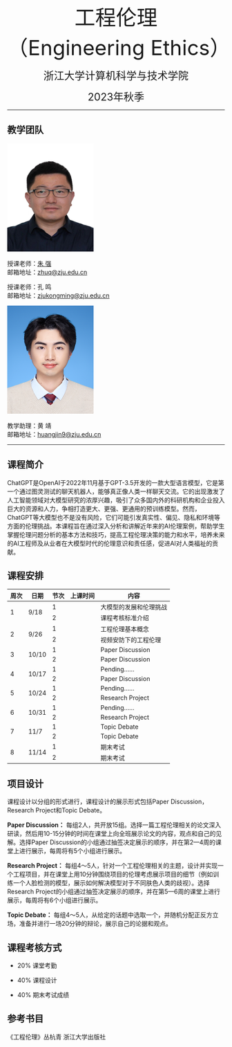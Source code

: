 <p align="center"><font size="10">工程伦理（Engineering Ethics）</font></p>
<p align="center"><font size="5">浙江大学计算机科学与技术学院</font></p>
<p align="center"><font size="5">2023年秋季</font></p>

---

## 教学团队

<!-- [朱  强](https://person.zju.edu.cn/zhuq?ivk_sa=1025922p) <zhuq@zju.edu.cn>
孔  鸣 <zjukongming@zju.edu.cn> 
黄  靖 <huangjin9@zju.edu.cn>  西溪校区教学楼主楼333 
<img src="dd.jpg" alt="这是一张图片" width="200" height="200"> -->
<img src="resource/zhuq.jpg" width="200" height="250">

授课老师：[朱  强](https://person.zju.edu.cn/zhuq?ivk_sa=1025922p)  
邮箱地址：<zhuq@zju.edu.cn>

授课老师：孔  鸣  
邮箱地址：<zjukongming@zju.edu.cn> 

<img src="resource/hj.jpg" width="200" height="250">

教学助理：黄  靖  
邮箱地址：<huangjin9@zju.edu.cn>

---

## 课程简介
ChatGPT是OpenAI于2022年11月基于GPT-3.5开发的一款大型语言模型，它是第一个通过图灵测试的聊天机器人，能够真正像人类一样聊天交流。它的出现激发了人工智能领域对大模型研究的浓厚兴趣，吸引了众多国内外的科研机构和企业投入巨大的资源和人力，争相打造更大、更强、更通用的预训练模型。然而，ChatGPT等大模型也不是没有风险，它们可能引发真实性、偏见、隐私和环境等方面的伦理挑战。本课程旨在通过深入分析和讲解近年来的AI伦理案例，帮助学生掌握伦理问题分析的基本方法和技巧，提高工程伦理决策的能力和水平，培养未来的AI工程师及从业者在大模型时代的伦理意识和责任感，促进AI对人类福祉的贡献。

## 课程安排

<table>
<thead>
  <tr>
    <th>周次</th>
    <th>日期</th>
    <th>节次</th>
    <th>上课时间</th>
    <th>内容</th>
  </tr>
</thead>
<tbody>
  <tr>
    <td rowspan="2">1</td>
    <td rowspan="2">9/18</td>
    <td>1</td>
    <td></td>
    <td>大模型的发展和伦理挑战</td>
  </tr>
  <tr>
    <td>2</td>
    <td></td>
    <td>课程考核标准介绍</td>
  </tr>
  <tr>
    <td rowspan="2">2</td>
    <td rowspan="2">9/26</td>
    <td>1</td>
    <td></td>
    <td>工程伦理基本概念</td>
  </tr>
  <tr>
    <td>2</td>
    <td></td>
    <td>视频安防下的工程伦理</td>
  </tr>
  <tr>
    <td rowspan="2">3</td>
    <td rowspan="2">10/10</td>
    <td>1</td>
    <td></td>
    <td>Paper Discussion</td>
  </tr>
  <tr>
    <td>2</td>
    <td></td>
    <td>Paper Discussion</td>
  </tr>
  <tr>
    <td rowspan="2">4</td>
    <td rowspan="2">10/17</td>
    <td>1</td>
    <td></td>
    <td>Pending……</td>
  </tr>
  <tr>
    <td>2</td>
    <td></td>
    <td>Paper Discussion</td>
  </tr>
  <tr>
    <td rowspan="2">5</td>
    <td rowspan="2">10/24</td>
    <td>1</td>
    <td></td>
    <td>Pending……</td>
  </tr>
  <tr>
    <td>2</td>
    <td></td>
    <td>Research Project</td>
  </tr>
  <tr>
    <td rowspan="2">6</td>
    <td rowspan="2">10/31</td>
    <td>1</td>
    <td></td>
    <td>Pending……</td>
  </tr>
  <tr>
    <td>2</td>
    <td></td>
    <td>Research Project</td>
  </tr>
  <tr>
    <td rowspan="2">7</td>
    <td rowspan="2">11/7</td>
    <td>1</td>
    <td></td>
    <td>Topic Debate</td>
  </tr>
  <tr>
    <td>2</td>
    <td></td>
    <td>Topic Debate</td>
  </tr>
  <tr>
    <td rowspan="2">8</td>
    <td rowspan="2">11/14</td>
    <td>1</td>
    <td></td>
    <td>期末考试</td>
  </tr>
  <tr>
    <td>2</td>
    <td></td>
    <td>期末考试</td>
  </tr>
</tbody>
</table>

## 项目设计

课程设计以分组的形式进行，课程设计的展示形式包括Paper Discussion，Research Project和Topic Debate。

**Paper Discussion：** 每组2人，共开放15组。选择一篇工程伦理相关的论文深入研读，然后用10-15分钟的时间在课堂上向全班展示论文的内容，观点和自己的见解。选择Paper Discussion的小组通过抽签决定展示的顺序，并在第2—4周的课堂上进行展示，每周将有5个小组进行展示。

**Research Project：** 每组4～5人，针对一个工程伦理相关的主题，设计并实现一个工程项目，并在课堂上用10分钟围绕项目的伦理考虑展示项目的细节（例如训练一个人脸检测的模型，展示如何解决模型对于不同肤色人类的歧视）。选择Research Project的小组通过抽签决定展示的顺序，并在第5—6周的课堂上进行展示，每周将有6个小组进行展示。

**Topic Debate：** 每组4～5人，从给定的话题中选取一个，并随机分配正反方立场，准备并进行一场20分钟的辩论，展示自己的论据和观点。


## 课程考核方式

- 20% 课堂考勤

- 40% 课程设计

- 40% 期末考试成绩

## 参考书目

《工程伦理》丛杭青 浙江大学出版社


